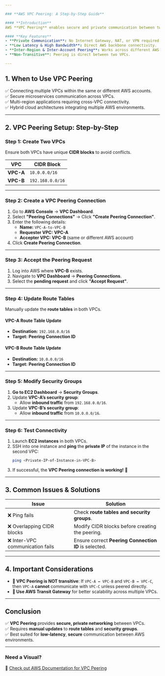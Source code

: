 ```yaml
---

### **AWS VPC Peering: A Step-by-Step Guide**

#### **Introduction**
AWS **VPC Peering** enables secure and private communication between two VPCs as if they were on the same network.

#### **Key Features**
- **Private Communication**: No Internet Gateway, NAT, or VPN required.
- **Low Latency & High Bandwidth**: Direct AWS backbone connectivity.
- **Inter-Region & Inter-Account Peering**: Works across different AWS accounts and regions.
- **Non-Transitive**: Peering is direct between two VPCs.

---
```


## **1. When to Use VPC Peering**
✅ Connecting multiple VPCs within the same or different AWS accounts.  
✅ Secure microservices communication across VPCs.  
✅ Multi-region applications requiring cross-VPC connectivity.  
✅ Hybrid cloud architectures integrating multiple AWS environments.  

---

## **2. VPC Peering Setup: Step-by-Step**

### **Step 1: Create Two VPCs**
Ensure both VPCs have unique **CIDR blocks** to avoid conflicts.

| VPC | CIDR Block |
|------|------------|
| **VPC-A** | `10.0.0.0/16` |
| **VPC-B** | `192.168.0.0/16` |

---

### **Step 2: Create a VPC Peering Connection**
1. Go to **AWS Console** → **VPC Dashboard**.
2. Select **"Peering Connections"** → Click **"Create Peering Connection"**.
3. Enter the following details:
   - **Name:** `VPC-A-to-VPC-B`
   - **Requester VPC:** **VPC-A**
   - **Accepter VPC:** **VPC-B** (same or different AWS account)
4. Click **Create Peering Connection**.

---

### **Step 3: Accept the Peering Request**
1. Log into AWS where **VPC-B** exists.
2. Navigate to **VPC Dashboard** → **Peering Connections**.
3. Select the **pending request** and click **"Accept Request"**.

---

### **Step 4: Update Route Tables**
Manually update the **route tables** in both VPCs.

#### **VPC-A Route Table Update**
- **Destination:** `192.168.0.0/16`
- **Target:** **Peering Connection ID**

#### **VPC-B Route Table Update**
- **Destination:** `10.0.0.0/16`
- **Target:** **Peering Connection ID**

---

### **Step 5: Modify Security Groups**
1. **Go to EC2 Dashboard** → **Security Groups**.
2. Update **VPC-A’s security group**:
   - Allow **inbound traffic** from `192.168.0.0/16`.
3. Update **VPC-B’s security group**:
   - Allow **inbound traffic** from `10.0.0.0/16`.

---

### **Step 6: Test Connectivity**
1. Launch **EC2 instances** in both VPCs.
2. SSH into one instance and **ping** the **private IP** of the instance in the second VPC:
   ```bash
   ping <Private-IP-of-Instance-in-VPC-B>
   ```
3. If successful, the **VPC Peering connection is working!** 🎉

---

## **3. Common Issues & Solutions**
| Issue | Solution |
|--------|-------------|
| ❌ Ping fails | Check **route tables and security groups**. |
| ❌ Overlapping CIDR blocks | Modify CIDR blocks before creating the peering. |
| ❌ Inter-VPC communication fails | Ensure correct **Peering Connection ID** is selected. |

---

## **4. Important Considerations**
- **🚫 VPC Peering is NOT transitive**: If `VPC-A ↔ VPC-B` and `VPC-B ↔ VPC-C`, then `VPC-A` **cannot** communicate with `VPC-C` unless peered directly.
- **🔀 Use AWS Transit Gateway** for better scalability across multiple VPCs.

---

## **Conclusion**
✅ **VPC Peering** provides **secure, private networking** between VPCs.  
✅ Requires **manual updates** to **route tables** and **security groups**.  
✅ Best suited for **low-latency**, **secure** communication between AWS environments.  

---

### **Need a Visual?**
📌 [Check out AWS Documentation for VPC Peering](https://docs.aws.amazon.com/vpc/latest/peering/what-is-vpc-peering.html)  



